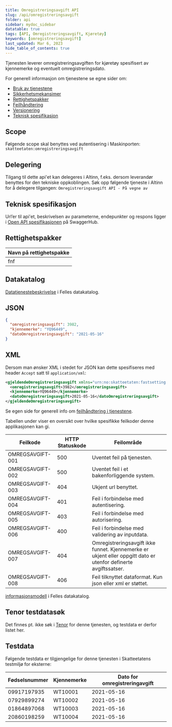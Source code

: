 ```yaml
---
title: Omregistreringsavgift API
slug: /api/omregistreringsavgift
folder: api
sidebar: mydoc_sidebar
datatable: true
tags: [API, Omregistreringsavgift, Kjøretøy]
keywords: [omregistreringsavgift]
last_updated: Mar 6, 2023
hide_table_of_contents: true
---
```

<summary>Tjenesten leverer omregistreringsavgiften for kjøretøy spesifisert av kjennemerke og eventuelt omregistreringsdato.</summary>

<Tabs underline={true}>
<TabItem headerText="Om tjenesten" itemKey="itemKey-1" default>

For generell informasjon om tjenestene se egne sider om:
* [Bruk av tjenestene](../om/bruk.md)
* [Sikkerhetsmekansimer](../om/sikkerhet.md)
* [Rettighetspakker](../om/rettighetspakker.md)
* [Feilhåndtering](../om/feil.md)
* [Versjonering](../om/versjoner.md)
* [Teknisk spesifikasjon](../om/tekniskspesifikasjon.md)

## Scope
Følgende scope skal benyttes ved autentisering i Maskinporten: `skatteetaten:omregistreringsavgift`

## Delegering
Tilgang til dette api'et kan delegeres i Altinn, f.eks. dersom leverandør benyttes for den tekniske oppkoblingen. Søk opp følgende tjeneste i Altinn for å delegere tilgangen: `Omregistreringsavgift API - På vegne av`

## Teknisk spesifikasjon
Url’er til api'et, beskrivelsen av parameterne, endepunkter og respons ligger i [Open API spesifikasjonen](https://app.swaggerhub.com/apis/Skatteetaten_Deling/omregistreringsavgift-api/1.0.0) på SwaggerHub.

## Rettighetspakker 

| Navn på rettighetspakke |	
|---|
| fnf |

## Datakatalog
[Datatjenestebeskrivelse](https://data.norge.no/dataservices/fce309db-daed-3a5e-bb24-040629d05628) i Felles datakatalog.

</TabItem>
<TabItem headerText="Eksempler" itemKey="itemKey-2"> 

## JSON

```json
{
  "omregistreringsavgift": 3982,
  "kjennemerke": "YQ96449",
  "datoOmregistreringsavgift": "2021-05-16"
}
```
## XML

Dersom man ønsker XML i stedet for JSON kan dette spesifiseres med header `Accept` satt til `application/xml`:

```xml
<gjeldendeOmregistreringsavgift xmlns="urn:no:skatteetaten:fastsetting:motorvogn:omregistreringsavgift:gjeldende:v1">
  <omregistreringsavgift>3982</omregistreringsavgift>
  <kjennemerke>YQ96449</kjennemerke>
  <datoOmregistreringsavgift>2021-05-16</datoOmregistreringsavgift>
</gjeldendeOmregistreringsavgift>
```
</TabItem>
<TabItem headerText="Feilkoder" itemKey="itemKey-3">

Se egen side for generell info om [feilhåndtering i tjenestene](../om/feil.md).

Tabellen under viser en oversikt over hvilke spesifikke feilkoder denne applikasjonen kan gi.

| Feilkode         | HTTP Statuskode | Feilområde                                                                                                      |
|------------------|-----------------|-----------------------------------------------------------------------------------------------------------------|
| OMREGSAVGIFT-001 | 500             | Uventet feil på tjenesten.                                                                                      |
| OMREGSAVGIFT-002 | 500             | Uventet feil i et bakenforliggende system.                                                                      |
| OMREGSAVGIFT-003 | 404             | Ukjent url benyttet.                                                                                            |
| OMREGSAVGIFT-004 | 401             | Feil i forbindelse med autentisering.                                                                           |
| OMREGSAVGIFT-005 | 403             | Feil i forbindelse med autorisering.                                                                            |
| OMREGSAVGIFT-006 | 400             | Feil i forbindelse med validering av inputdata.                                                                 |
| OMREGSAVGIFT-007 | 404             | Omregistreringsavgift ikke funnet. Kjennemerke er ukjent eller oppgitt dato er utenfor definerte avgiftssatser. |
| OMREGSAVGIFT-008 | 406             | Feil tilknyttet dataformat. Kun json eller xml er støttet.                                                      |

</TabItem>
<TabItem headerText="Informasjonsmodell" itemKey="itemKey-4">

[informasjonsmodell](https://data.norge.no/informationmodels/cd4cde32-912b-367e-8fe0-6da41b6467b1) i Felles datakatalog.
 
</TabItem>
<TabItem headerText="Test" itemKey="itemKey-5">

## Tenor testdatasøk
Det finnes pt. ikke søk i [Tenor](../test/tenor.md) for denne tjenesten, og testdata er derfor listet her.

## Testdata
Følgende testdata er tilgjengelige for denne tjenesten i Skatteetatens testmiljø for eksterne: 

| Fødselsnummer | Kjennemerke | Dato for omregistreringavgift |
|---|---|---|
| 09917197935 | WT10001 | 2021-05-16 |
| 07929899274 | WT10002 | 2021-05-16 |
| 01864897068 | WT10003 | 2021-05-16 |
| 20860198259 | WT10004 | 2021-05-16 |
  
</TabItem>
</Tabs>
